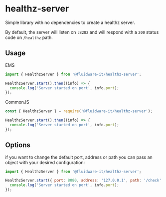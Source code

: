 # healthz-server

Simple library with no dependencies to create a healthz server.

By default, the server will listen on `:8282` and will respond with a `200` status code on `/healthz` path.

## Usage

EMS

```javascript
import { HealthzServer } from '@fluidware-it/healthz-server';

HealthzServer.start().then((info) => {
  console.log('Server started on port', info.port);
});
```

CommonJS

```javascript
const { HealthzServer } = require('@fluidware-it/healthz-server');

HealthzServer.start().then((info) => {
  console.log('Server started on port', info.port);
});
```

## Options

if you want to change the default port, address or path you can pass an object with your desired configuration:

```javascript
import { HealthzServer } from '@fluidware-it/healthz-server';

HealthzServer.start({ port: 8080, address: '127.0.0.1', path: '/check' }).then((info) => {
  console.log('Server started on port', info.port);
});
```

